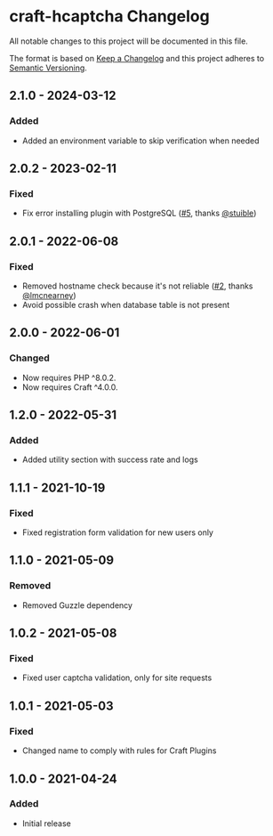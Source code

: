 # craft-hcaptcha Changelog

All notable changes to this project will be documented in this file.

The format is based on [Keep a Changelog](http://keepachangelog.com/) and this project adheres to [Semantic Versioning](http://semver.org/).

## 2.1.0 - 2024-03-12
### Added
- Added an environment variable to skip verification when needed

## 2.0.2 - 2023-02-11
### Fixed
- Fix error installing plugin with PostgreSQL ([#5](https://github.com/c10d-dev/craft-hcaptcha/issues/5), thanks [@stuible](https://github.com/stuible))

## 2.0.1 - 2022-06-08
### Fixed
- Removed hostname check because it's not reliable ([#2](https://github.com/c10d-dev/craft-hcaptcha/issues/2), thanks [@lmcnearney](https://github.com/lmcnearney))
- Avoid possible crash when database table is not present

## 2.0.0 - 2022-06-01
### Changed
- Now requires PHP ^8.0.2.
- Now requires Craft ^4.0.0.

## 1.2.0 - 2022-05-31
### Added
- Added utility section with success rate and logs

## 1.1.1 - 2021-10-19
### Fixed
- Fixed registration form validation for new users only

## 1.1.0 - 2021-05-09
### Removed
- Removed Guzzle dependency

## 1.0.2 - 2021-05-08
### Fixed
- Fixed user captcha validation, only for site requests

## 1.0.1 - 2021-05-03
### Fixed
- Changed name to comply with rules for Craft Plugins

## 1.0.0 - 2021-04-24
### Added
- Initial release
